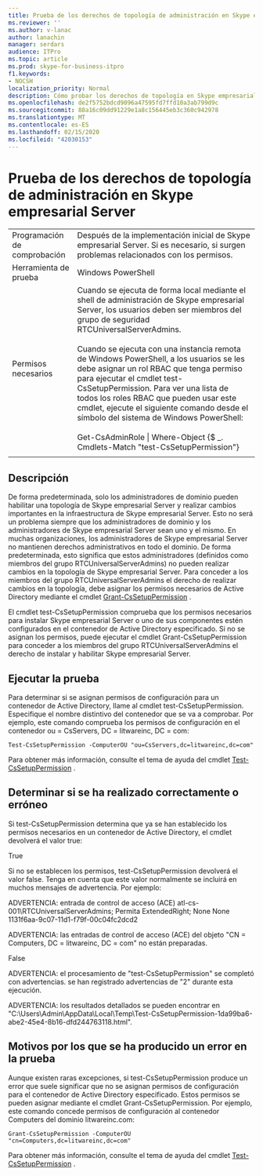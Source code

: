 ```yaml
---
title: Prueba de los derechos de topología de administración en Skype empresarial Server
ms.reviewer: ''
ms.author: v-lanac
author: lanachin
manager: serdars
audience: ITPro
ms.topic: article
ms.prod: skype-for-business-itpro
f1.keywords:
- NOCSH
localization_priority: Normal
description: Cómo probar los derechos de topología en Skype empresarial Server
ms.openlocfilehash: de2f5752bdcd9096a47595fd7ffd10a3ab799d9c
ms.sourcegitcommit: 88a16c09dd91229e1a8c156445eb3c360c942978
ms.translationtype: MT
ms.contentlocale: es-ES
ms.lasthandoff: 02/15/2020
ms.locfileid: "42030153"
---
```

# <a name="testing-admin-topology-rights-in-skype-for-business-server"></a>Prueba de los derechos de topología de administración en Skype empresarial Server

| | |
|--|--|
|Programación de comprobación|Después de la implementación inicial de Skype empresarial Server. Si es necesario, si surgen problemas relacionados con los permisos.|
|Herramienta de prueba|Windows PowerShell|
|Permisos necesarios|Cuando se ejecuta de forma local mediante el shell de administración de Skype empresarial Server, los usuarios deben ser miembros del grupo de seguridad RTCUniversalServerAdmins.<br/><br/>Cuando se ejecuta con una instancia remota de Windows PowerShell, a los usuarios se les debe asignar un rol RBAC que tenga permiso para ejecutar el cmdlet test-CsSetupPermission. Para ver una lista de todos los roles RBAC que pueden usar este cmdlet, ejecute el siguiente comando desde el símbolo del sistema de Windows PowerShell:<br/><br/>Get-CsAdminRole \| Where-Object {$ _. Cmdlets-Match "test-CsSetupPermission"}|
|||

## <a name="description"></a>Descripción

De forma predeterminada, solo los administradores de dominio pueden habilitar una topología de Skype empresarial Server y realizar cambios importantes en la infraestructura de Skype empresarial Server. Esto no será un problema siempre que los administradores de dominio y los administradores de Skype empresarial Server sean uno y el mismo. En muchas organizaciones, los administradores de Skype empresarial Server no mantienen derechos administrativos en todo el dominio. De forma predeterminada, esto significa que estos administradores (definidos como miembros del grupo RTCUniversalServerAdmins) no pueden realizar cambios en la topología de Skype empresarial Server. Para conceder a los miembros del grupo RTCUniversalServerAdmins el derecho de realizar cambios en la topología, debe asignar los permisos necesarios de Active Directory mediante el cmdlet [Grant-CsSetupPermission](https://docs.microsoft.com/powershell/module/skype/Grant-CsSetupPermission) .
 
El cmdlet test-CsSetupPermission comprueba que los permisos necesarios para instalar Skype empresarial Server o uno de sus componentes estén configurados en el contenedor de Active Directory especificado. Si no se asignan los permisos, puede ejecutar el cmdlet Grant-CsSetupPermission para conceder a los miembros del grupo RTCUniversalServerAdmins el derecho de instalar y habilitar Skype empresarial Server.

## <a name="running-the-test"></a>Ejecutar la prueba

Para determinar si se asignan permisos de configuración para un contenedor de Active Directory, llame al cmdlet test-CsSetupPermission. Especifique el nombre distintivo del contenedor que se va a comprobar. Por ejemplo, este comando comprueba los permisos de configuración en el contenedor ou = CsServers, DC = litwareinc, DC = com:

`Test-CsSetupPermission -ComputerOU "ou=CsServers,dc=litwareinc,dc=com"`

Para obtener más información, consulte el tema de ayuda del cmdlet [Test-CsSetupPermission](https://docs.microsoft.com/powershell/module/skype/Test-CsSetupPermission) .

## <a name="determining-success-or-failure"></a>Determinar si se ha realizado correctamente o erróneo

Si test-CsSetupPermission determina que ya se han establecido los permisos necesarios en un contenedor de Active Directory, el cmdlet devolverá el valor true:

True 

Si no se establecen los permisos, test-CsSetupPermission devolverá el valor false. Tenga en cuenta que este valor normalmente se incluirá en muchos mensajes de advertencia. Por ejemplo:

ADVERTENCIA: entrada de control de acceso (ACE) atl-cs-001\RTCUniversalServerAdmins; Permita ExtendedRight; None None 1131f6aa-9c07-11d1-f79f-00c04fc2dcd2 

ADVERTENCIA: las entradas de control de acceso (ACE) del objeto "CN = Computers, DC = litwareinc, DC = com" no están preparadas. 

False 

ADVERTENCIA: el procesamiento de "test-CsSetupPermission" se completó con advertencias. se han registrado advertencias de "2" durante esta ejecución. 

ADVERTENCIA: los resultados detallados se pueden encontrar en "C:\Users\Admin\AppData\Local\Temp\Test-CsSetupPermission-1da99ba6-abe2-45e4-8b16-dfd244763118.html". 

## <a name="reasons-why-the-test-might-have-failed"></a>Motivos por los que se ha producido un error en la prueba

Aunque existen raras excepciones, si test-CsSetupPermission produce un error que suele significar que no se asignan permisos de configuración para el contenedor de Active Directory especificado. Estos permisos se pueden asignar mediante el cmdlet Grant-CsSetupPermission. Por ejemplo, este comando concede permisos de configuración al contenedor Computers del dominio litwareinc.com:

`Grant-CsSetupPermission -ComputerOU "cn=Computers,dc=litwareinc,dc=com"`

Para obtener más información, consulte el tema de ayuda del cmdlet [Test-CsSetupPermission](https://docs.microsoft.com/powershell/module/skype/Test-CsSetupPermission) .
